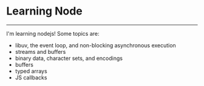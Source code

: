 # Learning Node

---

I'm learning nodejs!
Some topics are:
- libuv, the event loop, and non-blocking asynchronous execution
- streams and buffers
- binary data, character sets, and encodings
- buffers
- typed arrays
- JS callbacks